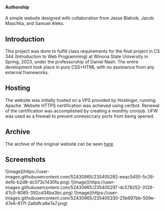<h4>Authorship</h4>
<p>A simple website designed with collaboration from Jesse Blahnik, Jacob Maschka, and Samuel Aleks.</p>
<h2>Introduction</h2>
<p>This project was done to fulfill class requirements for the final project in CS 344 (Introduction to Web Programming) at Winona State University in Spring, 2023, under the professorship of Daniel Nash. The entire development took place in pure CSS+HTML with no assistance from any external frameworks.</p>
<h2>Hosting</h2>
<p>The website was initially hosted on a VPS provided by Hostinger, running Apache. Website HTTPS certification was achieved using certbot. Renewal of the certification was accomplished by creating a monthly cronjob. UFW was used as a firewall to prevent unneseccary ports from being opened.</p>
<h2>Archive</h2>
<p>The archive of the original website can be seen <a href="https://web.archive.org/web/20230430024716/https://154.49.137.71/">here</a></p>
<h2>Screenshots</h2>
![image](https://user-images.githubusercontent.com/52430965/235405282-eeac5455-5c26-4efb-b2d8-dc073c1430fa.png)
![image](https://user-images.githubusercontent.com/52430965/235405297-dc578252-3128-47c0-8085-392cd34ba3bc.png)
![image](https://user-images.githubusercontent.com/52430965/235405330-25b697bb-509e-47e6-817f-2a6dfca9e7a7.png)
